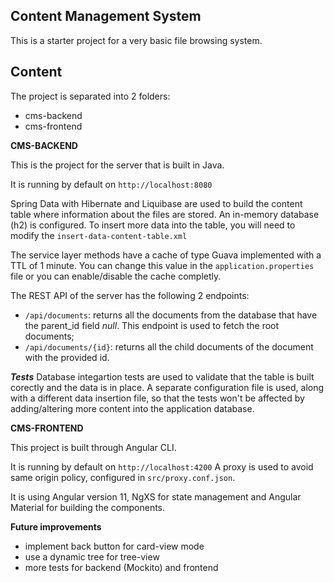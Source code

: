 ## Content Management System ##
This is a starter project for a very basic file browsing system.

## Content ##

The project is separated into 2 folders:
- cms-backend
- cms-frontend

**CMS-BACKEND**

This is the project for the server that is built in Java.

It is running by default on `http://localhost:8080`

Spring Data with Hibernate and Liquibase are used to build the content table where information about the files are stored. An in-memory database (h2) is configured.
To insert more data into the table, you will need to modify the `insert-data-content-table.xml`

The service layer methods have a cache of type Guava implemented with a TTL of 1 minute. You can change this value in the `application.properties` file or you can enable/disable the cache completly.

The REST API of the server has the following 2 endpoints:
- `/api/documents`: returns all the documents from the database that have the parent_id field *null*. This endpoint is used to fetch the root documents;
- `/api/documents/{id}`: returns all the child documents of the document with the provided id.

***Tests***
Database integartion tests are used to validate that the table is built corectly and the data is in place.
A separate configuration file is used, along with a different data insertion file, so that the tests won't be affected by adding/altering more content into the application database. 

**CMS-FRONTEND**

This project is built through Angular CLI.

It is running by default on `http://localhost:4200`
A proxy is used to avoid same origin policy, configured in `src/proxy.conf.json`.

It is using Angular version 11, NgXS for state management and Angular Material for building the components.

**Future improvements**
- implement back button for card-view mode
- use a dynamic tree for tree-view
- more tests for backend (Mockito) and frontend
